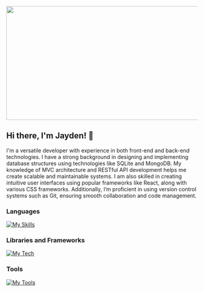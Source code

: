 <p align="center">
  <img src="name-full.gif" width="1000" height="300" />
<p/>

## Hi there, I'm Jayden! 👋

I'm a versatile developer with experience in both front-end and back-end technologies. I have a strong background in designing and implementing database structures using technologies like SQLite and MongoDB. 
My knowledge of MVC architecture and RESTful API development helps me create scalable and maintainable systems. I am also skilled in creating intuitive user interfaces using popular frameworks like React, along with various CSS frameworks. Additionally, I’m proficient in using version control systems such as Git, ensuring smooth collaboration and code management.

### Languages
[![My Skills](https://skillicons.dev/icons?i=js,ts,html,css,scss,java,python,c,cpp,cs)](https://skillicons.dev)

### Libraries and Frameworks
[![My Tech](https://skillicons.dev/icons?i=git,nodejs,express,react,sqlite,mongodb,electron,vite,tailwind,bootstrap)](https://skillicons.dev)

### Tools
[![My Tools](https://skillicons.dev/icons?i=vscode,visualstudio,postman,pycharm)](https://skillicons.dev)

<!--
**jayzk/jayzk** is a ✨ _special_ ✨ repository because its `README.md` (this file) appears on your GitHub profile.

Here are some ideas to get you started:

- 🔭 I’m currently working on ...
- 🌱 I’m currently learning ...
- 👯 I’m looking to collaborate on ...
- 🤔 I’m looking for help with ...
- 💬 Ask me about ...
- 📫 How to reach me: ...
- 😄 Pronouns: ...
- ⚡ Fun fact: ...
-->
